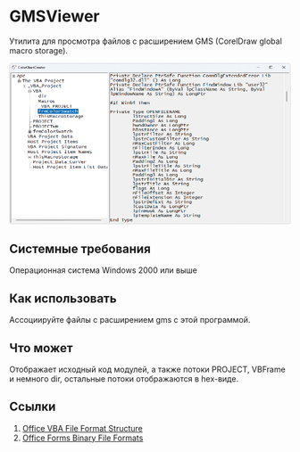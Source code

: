 <h1>GMSViewer</h1>
Утилита для просмотра файлов c расширением GMS (CorelDraw global macro storage).
<p><img src=1.png><p>
<h2>Системные требования</h2>
Операционная система Windows 2000 или выше
<h2>Как использовать</h2>
Ассоциируйте файлы с расширением gms с этой программой.
<h2>Что может</h2>
Отображает исходный код модулей, а также потоки PROJECT, VBFrame и немного dir, остальные потоки отображаются в hex-виде.
<h2>Ссылки</h2>
<ol><li><a href=https://learn.microsoft.com/en-us/openspecs/office_file_formats/ms-ovba>Office VBA File Format Structure</a>
<li><a href=https://learn.microsoft.com/en-us/openspecs/office_file_formats/ms-oforms>Office Forms Binary File Formats</a></ol>


